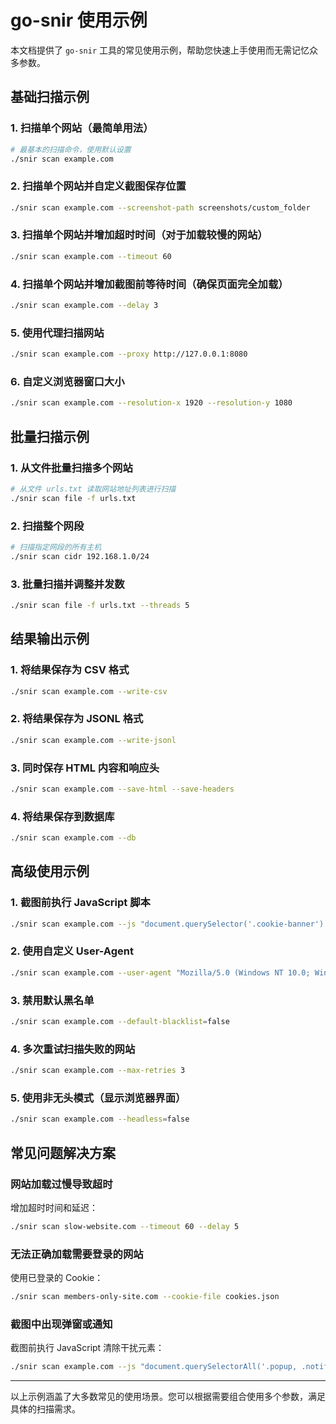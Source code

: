 # go-snir 使用示例

本文档提供了 `go-snir` 工具的常见使用示例，帮助您快速上手使用而无需记忆众多参数。

## 基础扫描示例

### 1. 扫描单个网站（最简单用法）

```bash
# 最基本的扫描命令，使用默认设置
./snir scan example.com
```

### 2. 扫描单个网站并自定义截图保存位置

```bash
./snir scan example.com --screenshot-path screenshots/custom_folder
```

### 3. 扫描单个网站并增加超时时间（对于加载较慢的网站）

```bash
./snir scan example.com --timeout 60
```

### 4. 扫描单个网站并增加截图前等待时间（确保页面完全加载）

```bash
./snir scan example.com --delay 3
```

### 5. 使用代理扫描网站

```bash
./snir scan example.com --proxy http://127.0.0.1:8080
```

### 6. 自定义浏览器窗口大小

```bash
./snir scan example.com --resolution-x 1920 --resolution-y 1080
```

## 批量扫描示例

### 1. 从文件批量扫描多个网站

```bash
# 从文件 urls.txt 读取网站地址列表进行扫描
./snir scan file -f urls.txt
```

### 2. 扫描整个网段

```bash
# 扫描指定网段的所有主机
./snir scan cidr 192.168.1.0/24
```

### 3. 批量扫描并调整并发数

```bash
./snir scan file -f urls.txt --threads 5
```

## 结果输出示例

### 1. 将结果保存为 CSV 格式

```bash
./snir scan example.com --write-csv
```

### 2. 将结果保存为 JSONL 格式

```bash
./snir scan example.com --write-jsonl
```

### 3. 同时保存 HTML 内容和响应头

```bash
./snir scan example.com --save-html --save-headers
```

### 4. 将结果保存到数据库

```bash
./snir scan example.com --db
```

## 高级使用示例

### 1. 截图前执行 JavaScript 脚本

```bash
./snir scan example.com --js "document.querySelector('.cookie-banner').style.display='none';"
```

### 2. 使用自定义 User-Agent

```bash
./snir scan example.com --user-agent "Mozilla/5.0 (Windows NT 10.0; Win64; x64) AppleWebKit/537.36 (KHTML, like Gecko) Chrome/120.0.0.0 Safari/537.36"
```

### 3. 禁用默认黑名单

```bash
./snir scan example.com --default-blacklist=false
```

### 4. 多次重试扫描失败的网站

```bash
./snir scan example.com --max-retries 3
```

### 5. 使用非无头模式（显示浏览器界面）

```bash
./snir scan example.com --headless=false
```

## 常见问题解决方案

### 网站加载过慢导致超时

增加超时时间和延迟：

```bash
./snir scan slow-website.com --timeout 60 --delay 5
```

### 无法正确加载需要登录的网站

使用已登录的 Cookie：

```bash
./snir scan members-only-site.com --cookie-file cookies.json
```

### 截图中出现弹窗或通知

截图前执行 JavaScript 清除干扰元素：

```bash
./snir scan example.com --js "document.querySelectorAll('.popup, .notification').forEach(el => el.remove());"
```

---

以上示例涵盖了大多数常见的使用场景。您可以根据需要组合使用多个参数，满足具体的扫描需求。 